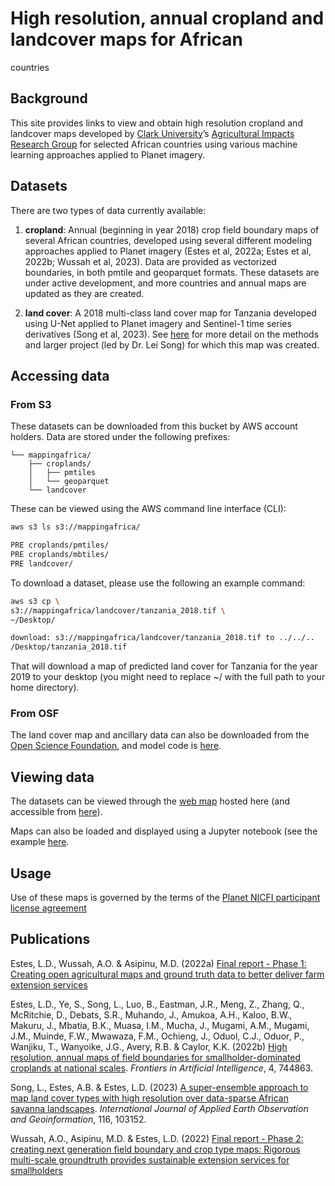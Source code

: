 # High resolution, annual cropland and landcover maps for African
countries


## Background

This site provides links to view and obtain high resolution cropland and
landcover maps developed by [Clark University](https://clarku.edu)’s
[Agricultural Impacts Research Group](https://agroimpacts.info/) for
selected African countries using various machine learning approaches
applied to Planet imagery.

## Datasets

There are two types of data currently available:

1.  **cropland**: Annual (beginning in year 2018) crop field boundary
    maps of several African countries, developed using several different
    modeling approaches applied to Planet imagery (Estes et al, 2022a;
    Estes et al, 2022b; Wussah et al, 2023). Data are provided as
    vectorized boundaries, in both pmtile and geoparquet formats. These
    datasets are under active development, and more countries and annual
    maps are updated as they are created.

2.  **land cover**: A 2018 multi-class land cover map for Tanzania
    developed using U-Net applied to Planet imagery and Sentinel-1 time
    series derivatives (Song et al, 2023). See
    [here](https://lleisong.github.io/website//projects/reconcile_human_elephants/)
    for more detail on the methods and larger project (led by Dr. Lei
    Song) for which this map was created.

## Accessing data

### From S3

These datasets can be downloaded from this bucket by AWS account
holders. Data are stored under the following prefixes:

    └── mappingafrica/
        ├── croplands/
        │   ├── pmtiles
        │   └── geoparquet
        └── landcover

These can be viewed using the AWS command line interface (CLI):

``` bash
aws s3 ls s3://mappingafrica/ 
```

``` bash
PRE croplands/pmtiles/
PRE croplands/mbtiles/
PRE landcover/
```

To download a dataset, please use the following an example command:

``` bash
aws s3 cp \
s3://mappingafrica/landcover/tanzania_2018.tif \
~/Desktop/ 
```

``` bash
download: s3://mappingafrica/landcover/tanzania_2018.tif to ../../..
/Desktop/tanzania_2018.tif
```

That will download a map of predicted land cover for Tanzania for the
year 2019 to your desktop (you might need to replace ~/ with the full
path to your home directory).

### From OSF

The land cover map and ancillary data can also be downloaded from the
[Open Science Foundation](https://osf.io/4qj36/), and model code is
[here](https://github.com/LLeiSong/hrlcm).

## Viewing data

The datasets can be viewed through the [web
map](https://agroimpacts.github.io/mapping-africa/) hosted here (and
accessible from [here](https://mappingafrica.io)).

Maps can also be loaded and displayed using a Jupyter notebook (see the
example
[here](https://github.com/agroimpacts/mapping-africa/blob/main/notebooks/map_viewer.ipynb).

## Usage

Use of these maps is governed by the terms of the [Planet NICFI
participant license
agreement](https://assets.planet.com/docs/Planet_ParticipantLicenseAgreement_NICFI.pdf)

## Publications

Estes, L.D., Wussah, A.O. & Asipinu, M.D. (2022a) [Final report - Phase
1: Creating open agricultural maps and ground truth data to better
deliver farm extension
services](https://cropanalytics.net/wp-content/uploads/2022/04/FarmerlineClark-Report-Feb-2022-002.pdf)

Estes, L.D., Ye, S., Song, L., Luo, B., Eastman, J.R., Meng, Z., Zhang,
Q., McRitchie, D., Debats, S.R., Muhando, J., Amukoa, A.H., Kaloo, B.W.,
Makuru, J., Mbatia, B.K., Muasa, I.M., Mucha, J., Mugami, A.M., Mugami,
J.M., Muinde, F.W., Mwawaza, F.M., Ochieng, J., Oduol, C.J., Oduor, P.,
Wanjiku, T., Wanyoike, J.G., Avery, R.B. & Caylor, K.K. (2022b) [High
resolution, annual maps of field boundaries for smallholder-dominated
croplands at national
scales](https://www.frontiersin.org/journals/artificial-intelligence/articles/10.3389/frai.2021.744863/full).
*Frontiers in Artificial Intelligence*, 4, 744863.

Song, L., Estes, A.B. & Estes, L.D. (2023) [A super-ensemble approach to
map land cover types with high resolution over data-sparse African
savanna
landscapes](https://www.sciencedirect.com/science/article/pii/S1569843222003405).
*International Journal of Applied Earth Observation and Geoinformation*,
116, 103152.

Wussah, A.O., Asipinu, M.D. & Estes, L.D. (2022) [Final report - Phase
2: creating next generation field boundary and crop type maps: Rigorous
multi-scale groundtruth provides sustainable extension services for
smallholders](https://cropanalytics.net/wp-content/uploads/2022/11/Farmerline-Clark-Round-2-Report-V2-Nov-8-2022.pdf)
